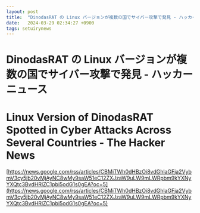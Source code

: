```yaml
---
layout: post
title:  "DinodasRAT の Linux バージョンが複数の国でサイバー攻撃で発見 - ハッカーニュース"
date:   2024-03-29 02:34:27 +0900
tags: setuirynews 
---
```


# DinodasRAT の Linux バージョンが複数の国でサイバー攻撃で発見 - ハッカーニュース



# Linux Version of DinodasRAT Spotted in Cyber Attacks Across Several Countries - The Hacker News

[https://news.google.com/rss/articles/CBMiTWh0dHBzOi8vdGhlaGFja2VybmV3cy5jb20vMjAyNC8wMy9saW51eC12ZXJzaW9uLW9mLWRpbm9kYXNyYXQtc3BvdHRlZC1pbi5odG1s0gEA?oc=5](https://news.google.com/rss/articles/CBMiTWh0dHBzOi8vdGhlaGFja2VybmV3cy5jb20vMjAyNC8wMy9saW51eC12ZXJzaW9uLW9mLWRpbm9kYXNyYXQtc3BvdHRlZC1pbi5odG1s0gEA?oc=5)


